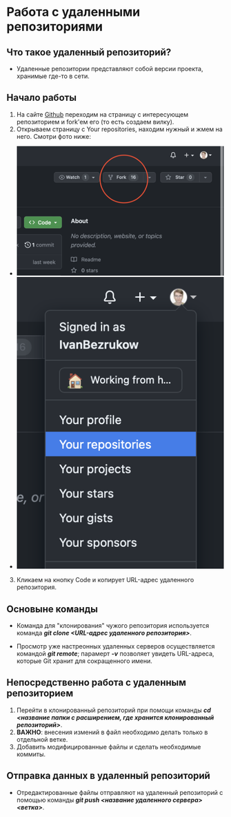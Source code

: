 # Работа с удаленными репозиториями 

 ## Что такое удаленный репозиторий? 

 + Удаленные репозитории представляют собой версии проекта, хранимые где-то в сети. 
 
 ## Начало работы

 1. На сайте [Github](https://github.com) переходим на страницу с интересующем репозиторием и fork'ем его (то есть создаем вилку).
 2. Открываем страницу с Your repositories, находим нужный и жмем на него. Смотри фото ниже:

 + ![Fork на странице](fork.png)
 + ![Your repositories](repo.png)

 3. Кликаем на кнопку Code и копирует URL-адрес удаленного репозитория.

 ## Основыне команды

+ Команда для "клонирования" чужого репозитория используется команда __*git clone <URL-адрес удаленного репозитория>*__.

+ Просмотр уже настреонных удаленных серверов осуществляется командой __*git remote*__; парамерт __*-v*__ позволяет увидеть URL-адреса, которые Git хранит для сокращенного имени. 

## Непосредственно работа с удаленным репозиторием

1. Перейти в клонированный репозиторий при помощи команды __*cd <название папки с расширением, где хранится клонированный репозиторий>*__. 
2. __ВАЖНО__: внесения измений в файл необходимо делать только в отдельной ветке. 
3. Добавить модифицированные файлы и сделать необходимые коммиты. 

 ## Отправка данных в удаленный репозиторий

 + Отредактированные файлы отправляют на удаленный репозиторий с помощью команды __*git push <название удаленного сервера> <ветка>*__.